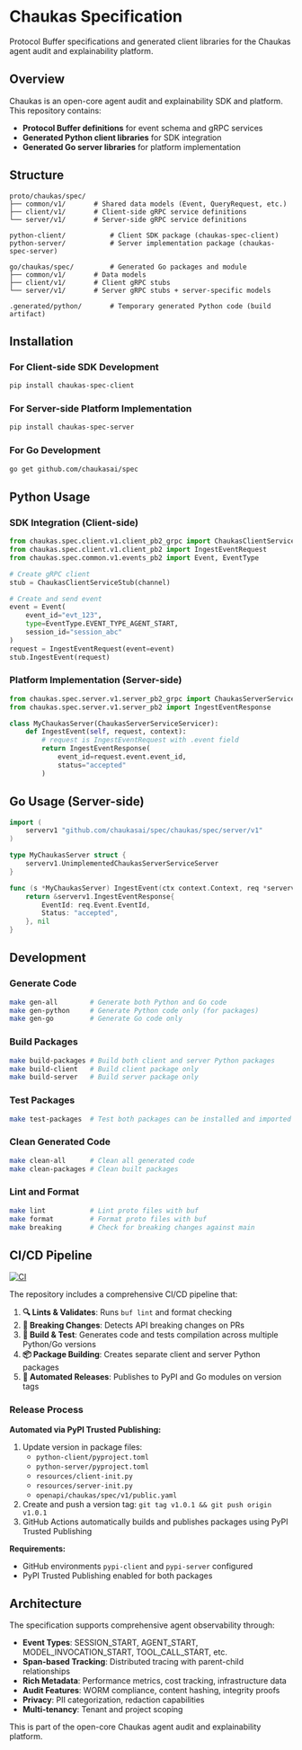 # Chaukas Specification

Protocol Buffer specifications and generated client libraries for the Chaukas agent audit and explainability platform.

## Overview

Chaukas is an open-core agent audit and explainability SDK and platform. This repository contains:

- **Protocol Buffer definitions** for event schema and gRPC services
- **Generated Python client libraries** for SDK integration
- **Generated Go server libraries** for platform implementation

## Structure

```
proto/chaukas/spec/
├── common/v1/       # Shared data models (Event, QueryRequest, etc.)
├── client/v1/       # Client-side gRPC service definitions  
└── server/v1/       # Server-side gRPC service definitions

python-client/           # Client SDK package (chaukas-spec-client)
python-server/           # Server implementation package (chaukas-spec-server)

go/chaukas/spec/         # Generated Go packages and module
├── common/v1/       # Data models
├── client/v1/       # Client gRPC stubs
└── server/v1/       # Server gRPC stubs + server-specific models

.generated/python/       # Temporary generated Python code (build artifact)
```

## Installation

### For Client-side SDK Development
```bash
pip install chaukas-spec-client
```

### For Server-side Platform Implementation
```bash
pip install chaukas-spec-server
```

### For Go Development
```bash
go get github.com/chaukasai/spec
```

## Python Usage

### SDK Integration (Client-side)
```python
from chaukas.spec.client.v1.client_pb2_grpc import ChaukasClientServiceStub
from chaukas.spec.client.v1.client_pb2 import IngestEventRequest
from chaukas.spec.common.v1.events_pb2 import Event, EventType

# Create gRPC client
stub = ChaukasClientServiceStub(channel)

# Create and send event
event = Event(
    event_id="evt_123",
    type=EventType.EVENT_TYPE_AGENT_START,
    session_id="session_abc"
)
request = IngestEventRequest(event=event)
stub.IngestEvent(request)
```

### Platform Implementation (Server-side)
```python
from chaukas.spec.server.v1.server_pb2_grpc import ChaukasServerServiceServicer
from chaukas.spec.server.v1.server_pb2 import IngestEventResponse

class MyChaukasServer(ChaukasServerServiceServicer):
    def IngestEvent(self, request, context):
        # request is IngestEventRequest with .event field
        return IngestEventResponse(
            event_id=request.event.event_id,
            status="accepted"
        )
```

## Go Usage (Server-side)

```go
import (
    serverv1 "github.com/chaukasai/spec/chaukas/spec/server/v1"
)

type MyChaukasServer struct {
    serverv1.UnimplementedChaukasServerServiceServer
}

func (s *MyChaukasServer) IngestEvent(ctx context.Context, req *serverv1.IngestEventRequest) (*serverv1.IngestEventResponse, error) {
    return &serverv1.IngestEventResponse{
        EventId: req.Event.EventId,
        Status: "accepted",
    }, nil
}
```

## Development

### Generate Code
```bash
make gen-all        # Generate both Python and Go code
make gen-python     # Generate Python code only (for packages)
make gen-go         # Generate Go code only
```

### Build Packages
```bash
make build-packages # Build both client and server Python packages
make build-client   # Build client package only
make build-server   # Build server package only
```

### Test Packages
```bash
make test-packages  # Test both packages can be installed and imported
```

### Clean Generated Code
```bash
make clean-all      # Clean all generated code
make clean-packages # Clean built packages
```

### Lint and Format
```bash
make lint           # Lint proto files with buf
make format         # Format proto files with buf
make breaking       # Check for breaking changes against main
```

## CI/CD Pipeline

[![CI](https://github.com/chaukasai/spec/workflows/CI/badge.svg)](https://github.com/chaukasai/spec/actions)

The repository includes a comprehensive CI/CD pipeline that:

1. **🔍 Lints & Validates**: Runs `buf lint` and format checking
2. **🚨 Breaking Changes**: Detects API breaking changes on PRs
3. **🔨 Build & Test**: Generates code and tests compilation across multiple Python/Go versions
4. **📦 Package Building**: Creates separate client and server Python packages
5. **🚀 Automated Releases**: Publishes to PyPI and Go modules on version tags

### Release Process

**Automated via PyPI Trusted Publishing:**
1. Update version in package files:
   - `python-client/pyproject.toml`
   - `python-server/pyproject.toml` 
   - `resources/client-init.py`
   - `resources/server-init.py`
   - `openapi/chaukas/spec/v1/public.yaml`
2. Create and push a version tag: `git tag v1.0.1 && git push origin v1.0.1`
3. GitHub Actions automatically builds and publishes packages using PyPI Trusted Publishing

**Requirements:**
- GitHub environments `pypi-client` and `pypi-server` configured
- PyPI Trusted Publishing enabled for both packages

## Architecture

The specification supports comprehensive agent observability through:

- **Event Types**: SESSION_START, AGENT_START, MODEL_INVOCATION_START, TOOL_CALL_START, etc.
- **Span-based Tracking**: Distributed tracing with parent-child relationships
- **Rich Metadata**: Performance metrics, cost tracking, infrastructure data
- **Audit Features**: WORM compliance, content hashing, integrity proofs
- **Privacy**: PII categorization, redaction capabilities
- **Multi-tenancy**: Tenant and project scoping

This is part of the open-core Chaukas agent audit and explainability platform.